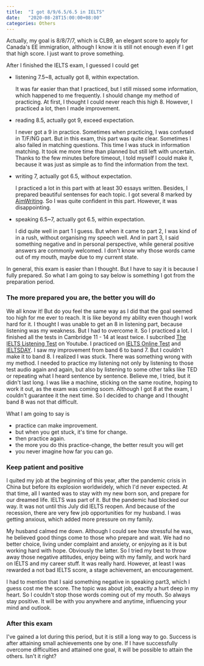 ```yaml
---
title:  "I got 8/9/6.5/6.5 in IELTS"
date:   "2020-08-28T15:00:00+08:00"
categories: Others	
---
```




Actually, my goal is 8/8/7/7, which is CLB9, an elegant score to apply for Canada's EE immigration, although I know it is still not enough even if I get that high score. I just want to prove something.

After I finished the IELTS exam, I guessed I could get

* listening 7.5~8, actually got 8, within expectation.

  It was far easier than that I practiced, but I still missed some information, which happened to me frequently. I should change my method of practicing. At first, I thought I could never reach this high 8. However, I practiced a lot, then I made improvement.

* reading 8.5, actually got 9, exceed expectation. 

  I never got a 9 in practice. Sometimes when practicing, I was confused in T/F/NG part. But in this exam, this part was quite clear. Sometimes I also failed in matching questions. This time I was stuck in information matching. It took me more time than planned but still left with uncertain. Thanks to the few minutes before timeout, I told myself I could make it, because it was just as simple as to find the information from the text.

* writing 7, actually got 6.5, without expectation.

  I practiced a lot in this part with at least 30 essays written. Besides, I prepared beautiful sentenses for each topic. I got several 8 marked by [AimWriting](https://aimwriting.mtutor.engkoo.com/). So I was quite confident in this part. However, it was disappointing. 

* speaking 6.5~7, actually got 6.5, within expectation. 

  I did quite well in part 1 I guess. But when it came to part 2, I was kind of in a rush, without organising my speech well. And in part 3, I said something negative and in personal perspective, while general positive answers are commonly welcomed. I don't know why those words came out of my mouth, maybe due to my current state.

In general, this exam is easier than I thought. But I have to say it is because I fully prepared. So what I am going to say below is something I got from the preparation period. 

### The more prepared you are, the better you will do

We all know it! But do you feel the same way as I did that the goal seemed too high for me ever to reach. It is like beyond my ability even though I work hard for it. I thought I was unable to get an 8 in listening part, because listening was my weakness. But I had to overcome it. So I practiced a lot. I finished all the tests in Cambridge 11 - 14 at least twice. I subcribed [The IELTS Listening Test](https://www.youtube.com/c/TheIELTSListeningTest/) on Youtube. I practiced on [IELTS Online Test](https://ieltsonlinetests.com/) and [IELTSDAY](http://www.ieltsday.com/). I saw my improvement from band 6 to band 7. But I couldn't make it to band 8. I realized I was stuck. There was something wrong with my method. I needed to practice my listening not only by listening to those test audio again and again, but also by listening to some other talks like TED or repeating what I heard sentence by sentence. Believe me, I tried, but it didn't last long. I was like a machine, sticking on the same routine, hoping to work it out, as the exam was coming soom. Although I got 8 at the exam, I couldn't guarantee it the next time. So I decided to change and I thought band 8 was not that difficult. 

What I am going to say is

* practice can make improvement.
* but when you get stuck, it's time for change. 
* then practice again.
* the more you do this practice-change, the better result you will get
* you never imagine how far you can go.

### Keep patient and positive

I quited my job at the beginning of this year, after the pandemic crisis in China but before its explosion worldwidely, which I'd never expected. At that time, all I wanted was to stay with my new born son, and prepare for our dreamed life. IELTS was part of it. But the pandemic had blocked our way. It was not until this July did IELTS reopen. And because of the recession, there are very few job opportunities for my husband. I was getting anxious, which added more pressure on my family.

My husband calmed me down. Although I could see how stressful he was, he believed good things come to those who prepare and wait. We had no better choice, living under complaint and anxiety, or enjoying as it is but working hard with hope. Obviously the latter. So I tried my best to throw away those negative attitudes, enjoy being with my family, and work hard on IELTS and my career stuff. It was really hard. However, at least I was rewarded a not bad IELTS score, a stage achievement, an encouragement.

I had to mention that I said something negative in speaking part3, which I guess cost me the score. The topic was about job, exactly a hurt deep in my heart. So I couldn't stop those words coming out of my mouth. So always stay positive. It will be with you anywhere and anytime, influencing your mind and outlook. 

### After this exam

I've gained a lot during this period, but it is still a long way to go. Success is after attaining small achievements one by one. If I have successfully overcome difficulties and attained one goal, it will be possible to attain the others. Isn't it right?



